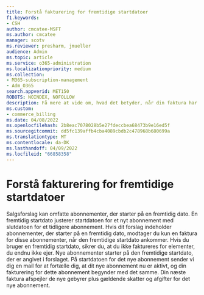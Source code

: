```yaml
---
title: Forstå fakturering for fremtidige startdatoer
f1.keywords:
- CSH
author: cmcatee-MSFT
ms.author: cmcatee
manager: scotv
ms.reviewer: presharm, jmueller
audience: Admin
ms.topic: article
ms.service: o365-administration
ms.localizationpriority: medium
ms.collection:
- M365-subscription-management
- Adm_O365
search.appverid: MET150
ROBOTS: NOINDEX, NOFOLLOW
description: Få mere at vide om, hvad det betyder, når din faktura har et abonnement med en fremtidig startdato.
ms.custom:
- commerce_billing
ms.date: 04/08/2022
ms.openlocfilehash: 2b8eac7078028b5e27fdeccbea68473b9e16ed5f
ms.sourcegitcommit: dd5fc139affb4cba4089cbdb2c478968b680699a
ms.translationtype: MT
ms.contentlocale: da-DK
ms.lasthandoff: 04/09/2022
ms.locfileid: "66858358"
---
```

# <a name="understand-invoicing-for-future-start-dates"></a>Forstå fakturering for fremtidige startdatoer

Salgsforslag kan omfatte abonnementer, der starter på en fremtidig dato. En fremtidig startdato justerer startdatoen for et nyt abonnement med slutdatoen for et tidligere abonnement. Hvis dit forslag indeholder abonnementer, der starter på en fremtidig dato, modtager du kun en faktura for disse abonnementer, når den fremtidige startdato ankommer. Hvis du bruger en fremtidig startdato, sikrer du, at du ikke faktureres for elementer, du endnu ikke ejer. Nye abonnementer starter på den fremtidige startdato, der er angivet i forslaget. På startdatoen for det nye abonnement sender vi dig en mail for at fortælle dig, at dit nye abonnement nu er aktivt, og din fakturering for dette abonnement begynder med det samme. Din næste faktura afspejler de nye gebyrer plus gældende skatter og afgifter for det nye abonnement.
